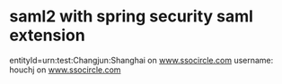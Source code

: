 # saml2 with spring security saml extension

entityId=urn:test:Changjun:Shanghai    on www.ssocircle.com
username: houchj on www.ssocircle.com
